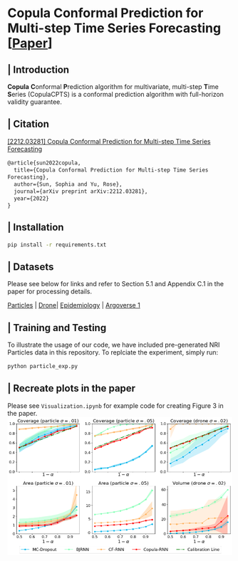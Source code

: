 # Copula Conformal Prediction for Multi-step Time Series Forecasting [[Paper](https://arxiv.org/abs/2212.03281)]



## | Introduction

**Copula**  **C**onformal **P**rediction algorithm for multivariate, multi-step **T**ime **S**eries (CopulaCPTS) is a conformal prediction algorithm with full-horizon validity guarantee. 

## | Citation

[[2212.03281] Copula Conformal Prediction for Multi-step Time Series Forecasting](https://arxiv.org/abs/2212.03281)

```
@article{sun2022copula,
  title={Copula Conformal Prediction for Multi-step Time Series Forecasting},
  author={Sun, Sophia and Yu, Rose},
  journal={arXiv preprint arXiv:2212.03281},
  year={2022}
}
```

## | Installation


```bash
pip install -r requirements.txt
```

## | Datasets

Please see below for links and refer to Section 5.1 and Appendix C.1 in the paper for processing details. 

[Particles](https://github.com/mitmul/chainer-nri) | [Drone](https://github.com/AtsushiSakai/PythonRobotics)| [Epidemiology](https://coronavirus.data.gov.uk/details/download) | [Argoverse 1](https://www.argoverse.org/av1.html)



## | Training and Testing

To illustrate the usage of our code, we have included pre-generated NRI Particles data in this repository. To replciate the experiment, simply run:

```bash
python particle_exp.py
```

## | Recreate plots in the paper

Please see ```Visualization.ipynb``` for example code for creating Figure 3 in the paper.
![fig](fig3.png)